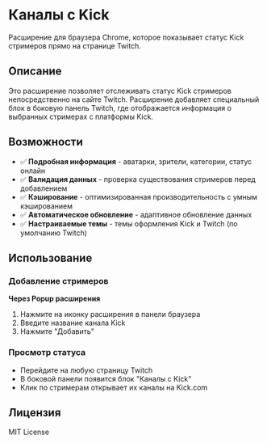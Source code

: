 # Каналы с Kick

Расширение для браузера Chrome, которое показывает статус Kick стримеров прямо на странице Twitch.

## Описание

Это расширение позволяет отслеживать статус Kick стримеров непосредственно на сайте Twitch. Расширение добавляет специальный блок в боковую панель Twitch, где отображается информация о выбранных стримерах с платформы Kick.

## Возможности

- ✅ **Подробная информация** - аватарки, зрители, категории, статус онлайн
- ✅ **Валидация данных** - проверка существования стримеров перед добавлением
- ✅ **Кэширование** - оптимизированная производительность с умным кэшированием
- ✅ **Автоматическое обновление** - адаптивное обновление данных
- ✅ **Настраиваемые темы** - темы оформления Kick и Twitch (по умолчанию Twitch)

## Использование

### Добавление стримеров

**Через Popup расширения**

1. Нажмите на иконку расширения в панели браузера
2. Введите название канала Kick
3. Нажмите "Добавить"

### Просмотр статуса

- Перейдите на любую страницу Twitch
- В боковой панели появится блок "Каналы с Kick"
- Клик по стримерам открывает их каналы на Kick.com

## Лицензия

MIT License
